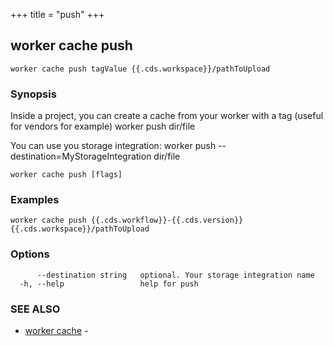 +++
title = "push"
+++
## worker cache push

`worker cache push tagValue {{.cds.workspace}}/pathToUpload`

### Synopsis


Inside a project, you can create a cache from your worker with a tag (useful for vendors for example)
	worker push <tagValue> dir/file

You can use you storage integration: 
	worker push --destination=MyStorageIntegration  <tagValue> dir/file
		

```
worker cache push [flags]
```

### Examples

```
worker cache push {{.cds.workflow}}-{{.cds.version}} {{.cds.workspace}}/pathToUpload
```

### Options

```
      --destination string   optional. Your storage integration name
  -h, --help                 help for push
```

### SEE ALSO

* [worker cache](/cli/worker/cache/)	 - 

